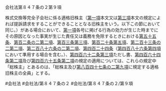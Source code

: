 会社法第８４７条の２第９項

株式交換等完全子会社に係る適格旧株主（[第一項](会社法＿＿＿＿第８４７条の２第１項)本文又は[第三項](会社法＿＿＿＿第８４７条の２第３項)本文の規定によれば提訴請求をすることができることとなる旧株主をいう。以下この節において同じ。）がある場合において、[第一項](会社法＿＿＿＿第８４７条の２第１項)各号に掲げる行為の効力が生じた時までにその原因となった事実が生じた責任又は義務を免除するときにおける[第五十五条](会社法＿＿＿＿第５５条)、[第百二条の二第二項](会社法＿＿＿＿第１０２条の２第２項)、[第百三条第三項](会社法＿＿＿＿第１０３条第３項)、[第百二十条第五項](会社法＿＿＿＿第１２０条第５項)、[第二百十三条の二第二項](会社法＿＿＿＿第２１３条の２第２項)、[第二百八十六条の二第二項](会社法＿＿＿＿第２８６条の２第２項)、[第四百二十四条](会社法＿＿＿＿第４２４条)（[第四百八十六条第四項](会社法＿＿＿＿第４８６条第４項)において準用する場合を含む。）、[第四百六十二条第三項](会社法＿＿＿＿第４６２条第３項)ただし書、[第四百六十四条第二項](会社法＿＿＿＿第４６４条第２項)及び[第四百六十五条第二項](会社法＿＿＿＿第４６５条第２項)の規定の適用については、これらの規定中「総株主」とあるのは、「総株主及び[第八百四十七条の二第九項](会社法＿＿＿＿第８４７条の２第９項)に規定する適格旧株主の全員」とする。

#会社法
#会社法/第８４７条の２
#会社法/第８４７条の２/第９項
